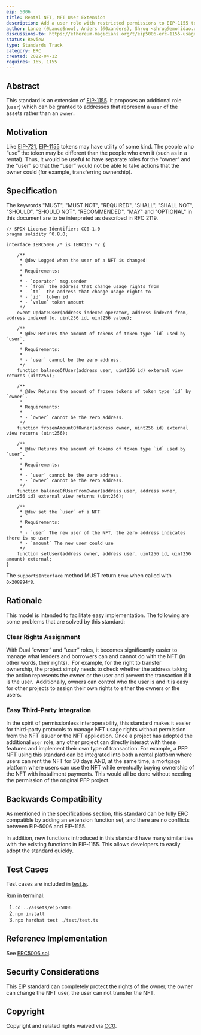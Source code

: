 ```yaml
---
eip: 5006
title: Rental NFT, NFT User Extension
description: Add a user role with restricted permissions to EIP-1155 tokens
author: Lance (@LanceSnow), Anders (@0xanders), Shrug <shrug@emojidao.org>
discussions-to: https://ethereum-magicians.org/t/eip5006-erc-1155-usage-rights-extension/8941
status: Review
type: Standards Track
category: ERC
created: 2022-04-12
requires: 165, 1155
---
```


## Abstract

This standard is an extension of [EIP-1155](./eip-1155.md). It proposes an additional role (`user`) which can be granted to addresses that represent a `user` of the assets rather than an `owner`.

## Motivation

Like [EIP-721](./eip-721.md), [EIP-1155](./eip-1155.md) tokens may have utility of some kind. The people who “use” the token may be different than the people who own it (such as in a rental). Thus, it would be useful to have separate roles for the “owner” and the “user” so that the “user” would not be able to take actions that the owner could (for example, transferring ownership).

## Specification

The keywords "MUST", "MUST NOT", "REQUIRED", "SHALL", "SHALL NOT", "SHOULD", "SHOULD NOT", "RECOMMENDED", "MAY" and "OPTIONAL" in this document are to be interpreted as described in RFC 2119.

```solidity
// SPDX-License-Identifier: CC0-1.0
pragma solidity ^0.8.0;

interface IERC5006 /* is IERC165 */ {

    /**
     * @dev Logged when the user of a NFT is changed 
     *
     * Requirements:
     *
     * - `operator` msg.sender
     * - `from` the address that change usage rights from 
     * - `to`  the address that change usage rights to 
     * - `id`  token id
     * - `value` token amount
     */
    event UpdateUser(address indexed operator, address indexed from, address indexed to, uint256 id, uint256 value);

    /**
     * @dev Returns the amount of tokens of token type `id` used by `user`.
     *
     * Requirements:
     *
     * - `user` cannot be the zero address.
     */
    function balanceOfUser(address user, uint256 id) external view returns (uint256);

    /**
     * @dev Returns the amount of frozen tokens of token type `id` by `owner`.
     *
     * Requirements:
     *
     * - `owner` cannot be the zero address.
     */
    function frozenAmountOfOwner(address owner, uint256 id) external view returns (uint256);

    /**
     * @dev Returns the amount of tokens of token type `id` used by `user`.
     *
     * Requirements:
     *
     * - `user` cannot be the zero address.
     * - `owner` cannot be the zero address.
     */ 
    function balanceOfUserFromOwner(address user, address owner, uint256 id) external view returns (uint256);

    /**
     * @dev set the `user` of a NFT
     *
     * Requirements:
     *
     * - `user` The new user of the NFT, the zero address indicates there is no user
     * - `amount` The new user could use
     */ 
    function setUser(address owner, address user, uint256 id, uint256 amount) external;
}

```

The `supportsInterface` method MUST return `true` when called with `0x208994f8`.

## Rationale

This model is intended to facilitate easy implementation. The following are some problems that are solved by this standard:

### Clear Rights Assignment

With Dual “owner” and “user” roles, it becomes significantly easier to manage what lenders and borrowers can and cannot do with the NFT (in other words, their rights).  For example, for the right to transfer ownership, the project simply needs to check whether the address taking the action represents the owner or the user and prevent the transaction if it is the user.  Additionally, owners can control who the user is and it is easy for other projects to assign their own rights to either the owners or the users.

### Easy Third-Party Integration

In the spirit of permissionless interoperability, this standard makes it easier for third-party protocols to manage NFT usage rights without permission from the NFT issuer or the NFT application. Once a project has adopted the additional `user` role, any other project can directly interact with these features and implement their own type of transaction. For example, a PFP NFT using this standard can be integrated into both a rental platform where users can rent the NFT for 30 days AND, at the same time, a mortgage platform where users can use the NFT while eventually buying ownership of the NFT with installment payments. This would all be done without needing the permission of the original PFP project.

## Backwards Compatibility

As mentioned in the specifications section, this standard can be fully ERC compatible by adding an extension function set, and there are no conflicts between EIP-5006 and EIP-1155.

In addition, new functions introduced in this standard have many similarities with the existing functions in EIP-1155. This allows developers to easily adopt the standard quickly.

## Test Cases

Test cases are included in [test.js](../assets/eip-5006/test/test.ts). 

Run in terminal: 
1. ```cd ../assets/eip-5006```
1. ```npm install```
1. ```npx hardhat test ./test/test.ts```

## Reference Implementation

See [ERC5006.sol](../assets/eip-5006/contracts/ERC5006.sol).

## Security Considerations

This EIP standard can completely protect the rights of the owner, the owner can change the NFT user, the user can not transfer the NFT.

## Copyright
Copyright and related rights waived via [CC0](../LICENSE.md).
